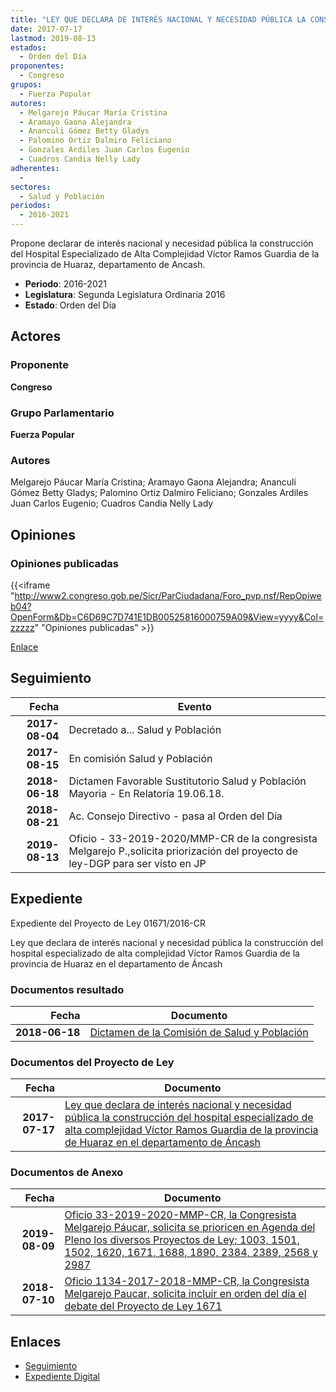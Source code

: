 ```yaml
---
title: "LEY QUE DECLARA DE INTERÉS NACIONAL Y NECESIDAD PÚBLICA LA CONSTRUCCIÓN DEL HOSPITAL ESPECIALIZADO DE ALTA COMPLEJIDAD VÍCTOR RAMOS GUARDIA DE LA PROVINCIA DE HUARAZ EN EL DEPARTAMENTO DE ANCASH"
date: 2017-07-17
lastmod: 2019-08-13
estados: 
  - Orden del Día
proponentes: 
  - Congreso
grupos: 
  - Fuerza Popular
autores: 
  - Melgarejo Páucar María Cristina
  - Aramayo Gaona Alejandra
  - Ananculi Gómez Betty Gladys
  - Palomino Ortiz Dalmiro Feliciano
  - Gonzales Ardiles Juan Carlos Eugenio
  - Cuadros Candia Nelly Lady
adherentes: 
  - 
sectores: 
  - Salud y Población
periodos: 
  - 2016-2021
---
```


Propone declarar de interés nacional y necesidad pública la construcción del Hospital Especializado de Alta Complejidad Víctor Ramos Guardia de la provincia de Huaraz, departamento de Ancash.

- **Periodo**: 2016-2021
- **Legislatura**: Segunda Legislatura Ordinaria 2016
- **Estado**: Orden del Día

## Actores

### Proponente

**Congreso**

### Grupo Parlamentario

**Fuerza Popular**

### Autores

Melgarejo Páucar María Cristina; Aramayo Gaona Alejandra; Ananculi Gómez Betty Gladys; Palomino Ortiz Dalmiro Feliciano; Gonzales Ardiles Juan Carlos Eugenio; Cuadros Candia Nelly Lady


## Opiniones

### Opiniones publicadas

{{<iframe "http://www2.congreso.gob.pe/Sicr/ParCiudadana/Foro_pvp.nsf/RepOpiweb04?OpenForm&Db=C6D69C7D741E1DB00525816000759A09&View=yyyy&Col=zzzzz" "Opiniones publicadas" >}}

[Enlace](http://www2.congreso.gob.pe/Sicr/ParCiudadana/Foro_pvp.nsf/RepOpiweb04?OpenForm&Db=C6D69C7D741E1DB00525816000759A09&View=yyyy&Col=zzzzz)

## Seguimiento

| Fecha | Evento |
|------:|--------|
| **2017-08-04** | Decretado a... Salud y Población|
| **2017-08-15** | En comisión Salud y Población|
| **2018-06-18** | Dictamen Favorable Sustitutorio Salud y Población Mayoria - En Relatoría 19.06.18.|
| **2018-08-21** | Ac. Consejo Directivo - pasa al Orden del Día|
| **2019-08-13** | Oficio - 33-2019-2020/MMP-CR de la congresista Melgarejo P.,solicita priorización del proyecto de ley-DGP para ser visto en JP|


## Expediente

Expediente del Proyecto de Ley 01671/2016-CR

Ley que declara de interés nacional y necesidad pública la construcción del hospital especializado de alta complejidad Víctor Ramos Guardia de la provincia de Huaraz en el departamento de Áncash


### Documentos resultado

| Fecha | Documento |
|------:|--------|
| **2018-06-18** | [Dictamen de la Comisión de Salud y Población](http://www.leyes.congreso.gob.pe/Documentos/2016_2021/Dictamenes/Proyectos_de_Ley/01671DC21MAY20180618.PDF) |

### Documentos del Proyecto de Ley

| Fecha | Documento |
|------:|--------|
| **2017-07-17** | [Ley que declara de interés nacional y necesidad pública la construcción del hospital especializado de alta complejidad Víctor Ramos Guardia de la provincia de Huaraz en el departamento de Áncash](http://www.leyes.congreso.gob.pe/Documentos/2016_2021/Proyectos_de_Ley_y_de_Resoluciones_Legislativas/PL0167120170717.PDF) |

### Documentos de Anexo

| Fecha | Documento |
|------:|--------|
| **2019-08-09** | [Oficio 33-2019-2020-MMP-CR, la Congresista Melgarejo Páucar, solicita se prioricen en Agenda del Pleno los diversos Proyectos de Ley; 1003, 1501, 1502, 1620, 1671, 1688, 1890, 2384, 2389, 2568 y 2987](http://www.leyes.congreso.gob.pe/Documentos/2016_2021/Oficios/Congresistas/OFICIO-33-2019-2020-MMP-CR.pdf) |
| **2018-07-10** | [Oficio 1134-2017-2018-MMP-CR, la Congresista Melgarejo Paucar, solicita incluir en orden del día el debate del Proyecto de Ley 1671](http://www.leyes.congreso.gob.pe/Documentos/2016_2021/Oficios/Congresistas/OFICIO-1134-2017-2018-MMP-CR.PDF) |

## Enlaces 

- [Seguimiento](http://www2.congreso.gob.pe/Sicr/TraDocEstProc/CLProLey2016.nsf/f7fff46988ca05b1052578e100829cc7/94cc51938a60645f0525816000779c9a?OpenDocument)
- [Expediente Digital](http://www2.congreso.gob.pehttp://www2.congreso.gob.pe/Sicr/TraDocEstProc/CLProLey2016.nsf/f7fff46988ca05b1052578e100829cc7/94cc51938a60645f0525816000779c9a?OpenDocument&Click=05257FB7005EB655.eb71d0cf91d8294e05256cdf006b5706/$Body/0.1C6C)
